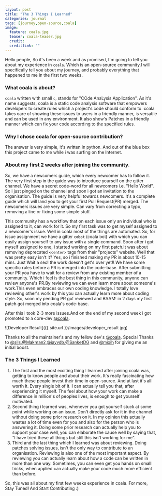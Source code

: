 ```yaml
---
layout: post
title: "The 3 Things I Learned"
categories: journal
tags: [journey,open-source,coala]
image:
  feature: coala.jpg
  teaser: coala-teaser.jpg
  credit: 
  creditlink: ""
---
```


Hello people, So it's been a week and as promised, I'm going to tell you about my experience in `coala`. Which is an open-source community.I will specifically tell you about my journey, and probably everything that happened to me in the first two weeks.

### What coala is about?

`coala` written with small `c`, stands for "COde AnaLysis Application". As it's name suggests, coala is a static code analysis software that empowers developers to create rules which a project's code should conform to. coala takes care of showing these issues to users in a friendly manner, is versatile and can be used in any environment. It also show's Patches in a friendly manner which can fix your code according to the specified rules.

### Why I chose coala for open-source contribution?

The answer is very simple, it's written in python. And out of the blue box this project came to me while i was surfing on the Internet.

### About my first 2 weeks after joining the community.

So, we have a newcomers guide, which every newcomer has to follow it. The very first step in the guide was to introduce yourself on the gitter channel. We have a secret code-word for all newcomers i.e. "Hello World". So i just pinged on the channel and soon i got an invitation to the organisation. The guide is very helpful towards newcomers. It's a complete guide which will land you to get your first Pull Request(PR) merged. The newcomers issues are very simple. Can vary from correcting a typo, removing a line or fixing some simple stuff.

This community has a workflow that on each issue only an individual who is assigned to it, can work for it. So my first task was to get myself assigned to a newcomer's issue. Well in coala most of the things are automated. So, for issue assignment we have a gitter `cobot` (coala bot) with which you can easily assign yourself to any issue with a single command. Soon after i got myself assigned to one, i started working on my first patch.It was about removing deprecated `<center>` tags from their "projects" website. Well that was pretty easy isn't it? Yes, so i finished making my PR in about 10-15 mins. Just Wait a sec! the work doesn't get's over yet!!.We have some specific rules before a PR is merged into the code-base. After submitting your PR you have to wait for a review from any existing member of a community. Which i feel is the best thing in this community, anyone can review anyone's PR.By reviewing we can even learn more about someone's work.This even embraces our own coding knowledge. I totally love reviewing other's work by this you can actually learn more about coding style. So, soon my pending PR got reviewed and BAAM! in 2 days my first patch got merged into coala's code-base.

After this i took 2-3 more issues.And on the end of my second week i got promoted to a core-dev [@coala](http://www.coala.io/).

![Developer Result]({{ site.url }}/images/developer_result.jpg)

Thanks to all the maintainer's and my fellow dev's [@coala](http://www.coala.io/). Special Thanks to [@sils](https://github.com/sils),[@Makman2](https://github.com/Makman2),[@jayvdb](https://github.com/jayvdb),[@SanketDG](https://github.com/SanketDG) and [@mixih](https://github.com/Mixih) for giving me an initial boost.

### The 3 Things I Learned
  1.  The first and the most exciting thing I learned after joining coala was, getting to know people and about their work. It's really fascinating how much these people invest their time in open-source. And at last it's all worth it. Every single bit of it. I can actually tell you that, after experiencing it myself. The feel about how your work can make a difference in million's of peoples lives, is enough to get yourself motivated.
  2.  Second thing i learned was, whenever you got yourself stuck at some point while working on an issue. Don't directly ask for it in the channel without doing some prior research on it. In my opinion this actually wastes a lot of time even for you and also for the person who is answering it. Doing some prior research can actually help you to support your case well, you can elaborate the cause well by saying that, "I have tried these all things but still this isn't working for me".
  3.  Third and the last thing which I learned was about reviewing. Doing patches solving issues, isn't the only way to contribute to an organisation. Reviewing is also one of the most important aspect. By reviewing you can actually learn about how a code can be written in more than one way. Sometimes, you can even get you hands on small tricks, when applied can actually make your code much more efficient than before.

So, this was all about my first few weeks experience in coala. For more, Stay Tuned! And Start Contributing :)
